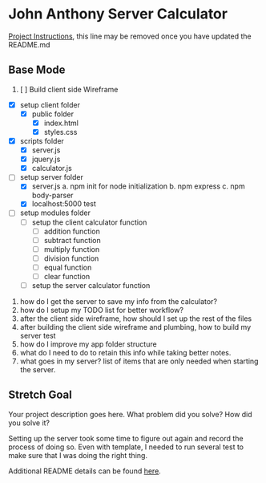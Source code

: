 # John Anthony Server Calculator

[Project Instructions](./INSTRUCTIONS.md), this line may be removed once you have updated the README.md

## Base Mode

1. [ ] Build client side Wireframe

- [x] setup client folder
  - [x] public folder
    - [x] index.html
    - [x] styles.css
- [x] scripts folder
  - [x] server.js
  - [x] jquery.js
  - [x] calculator.js
- [ ] setup server folder
  - [x] server.js
        a. npm init for node initialization
        b. npm express
        c. npm body-parser
  - [x] localhost:5000 test
- [ ] setup modules folder
  - [ ] setup the client calculator function
    - [ ] addition function
    - [ ] subtract function
    - [ ] multiply function
    - [ ] division function
    - [ ] equal function
    - [ ] clear function
  - [ ] setup the server calculator function

1. how do I get the server to save my info from the calculator?
2. how do I setup my TODO list for better workflow?
3. after the client side wireframe, how should I set up the rest of the files
4. after building the client side wireframe and plumbing, how to build my server test
5. how do I improve my app folder structure
6. what do I need to do to retain this info while taking better notes.
7. what goes in my server? list of items that are only needed when starting the server.

## Stretch Goal

Your project description goes here. What problem did you solve? How did you solve it?

Setting up the server took some time to figure out again and record the process of doing so. Even with template, I needed to run several test to make sure that I was doing the right thing.

Additional README details can be found [here](https://github.com/PrimeAcademy/readme-template/blob/master/README.md).
